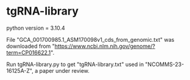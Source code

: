 # tgRNA-library

python version = 3.10.4

File "GCA_001700985.1_ASM170098v1_cds_from_genomic.txt" was downloaded from "https://www.ncbi.nlm.nih.gov/genome/?term=CP016622.1".

Run tgRNA-library.py to get "tgRNA-library.txt" used in "NCOMMS-23-16125A-Z", a paper under review. 
